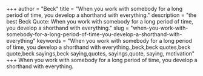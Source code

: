 +++
author = "Beck"
title = "When you work with somebody for a long period of time, you develop a shorthand with everything."
description = "the best Beck Quote: When you work with somebody for a long period of time, you develop a shorthand with everything."
slug = "when-you-work-with-somebody-for-a-long-period-of-time-you-develop-a-shorthand-with-everything"
keywords = "When you work with somebody for a long period of time, you develop a shorthand with everything.,beck,beck quotes,beck quote,beck sayings,beck saying,quotes, sayings,quote, saying, motivation"
+++
When you work with somebody for a long period of time, you develop a shorthand with everything.
